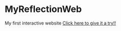 # MyReflectionWeb
My first interactive website
[Click here to give it a try!!](https://engichang1467.github.io/MyReflectionWeb/reflection2.html)

